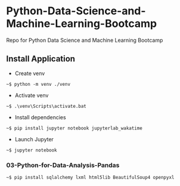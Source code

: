 # Python-Data-Science-and-Machine-Learning-Bootcamp
Repo for Python Data Science and Machine Learning Bootcamp

## Install Application

- Create venv

```shell
~$ python -m venv ./venv
```

- Activate venv

```shell
~$ .\venv\Scripts\activate.bat
```

- Install dependencies

```shell
~$ pip install jupyter notebook jupyterlab_wakatime

```

- Launch Jupyter

```shell
~$ jupyter notebook
```

### 03-Python-for-Data-Analysis-Pandas

```shell
~$ pip install sqlalchemy lxml html5lib BeautifulSoup4 openpyxl
```
